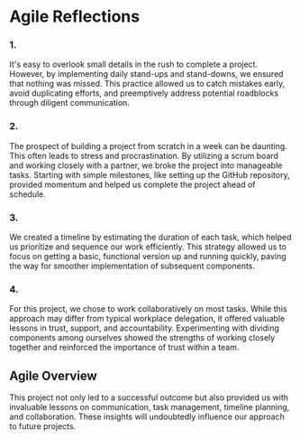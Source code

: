 # Agile Reflections


### 1. 

It's easy to overlook small details in the rush to complete a project. However, by implementing daily stand-ups and stand-downs, we ensured that nothing was missed. This practice allowed us to catch mistakes early, avoid duplicating efforts, and preemptively address potential roadblocks through diligent communication.

### 2. 

The prospect of building a project from scratch in a week can be daunting. This often leads to stress and procrastination. By utilizing a scrum board and working closely with a partner, we broke the project into manageable tasks. Starting with simple milestones, like setting up the GitHub repository, provided momentum and helped us complete the project ahead of schedule.

### 3. 

We created a timeline by estimating the duration of each task, which helped us prioritize and sequence our work efficiently. This strategy allowed us to focus on getting a basic, functional version up and running quickly, paving the way for smoother implementation of subsequent components.

### 4. 

For this project, we chose to work collaboratively on most tasks. While this approach may differ from typical workplace delegation, it offered valuable lessons in trust, support, and accountability. Experimenting with dividing components among ourselves showed the strengths of working closely together and reinforced the importance of trust within a team.

## Agile Overview

This project not only led to a successful outcome but also provided us with invaluable lessons on communication, task management, timeline planning, and collaboration. These insights will undoubtedly influence our approach to future projects.
